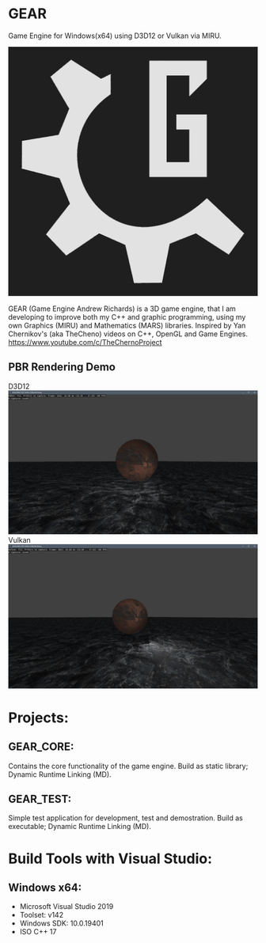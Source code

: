 # GEAR
Game Engine for Windows(x64) using D3D12 or Vulkan via MIRU.

![GEAR_LOGO](/Branding/GEAR_logo_dark.png)

GEAR (Game Engine Andrew Richards) is a 3D game engine, that I am developing to improve both my C++ and graphic programming, using my own Graphics (MIRU) and Mathematics (MARS) libraries. 
Inspired by Yan Chernikov's (aka TheCheno) videos on C++, OpenGL and Game Engines. https://www.youtube.com/c/TheChernoProject

## PBR Rendering Demo
D3D12
![pbr_d3d12](/gear_test_pbr_d3d12.png)
Vulkan
![pbr_vulkan](/gear_test_pbr_vulkan.png)

# Projects:
## GEAR_CORE: 
Contains the core functionality of the game engine. Build as static library; Dynamic Runtime Linking (MD).

## GEAR_TEST: 
Simple test application for development, test and demostration. Build as executable; Dynamic Runtime Linking (MD).

# Build Tools with Visual Studio:
## Windows x64:
- Microsoft Visual Studio 2019
- Toolset: v142 
- Windows SDK: 10.0.19401
- ISO C++ 17
